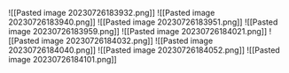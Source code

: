 ![[Pasted image 20230726183932.png]]
![[Pasted image 20230726183940.png]]
![[Pasted image 20230726183951.png]]
![[Pasted image 20230726183959.png]]
![[Pasted image 20230726184021.png]]
![[Pasted image 20230726184032.png]]
![[Pasted image 20230726184040.png]]
![[Pasted image 20230726184052.png]]
![[Pasted image 20230726184101.png]]
